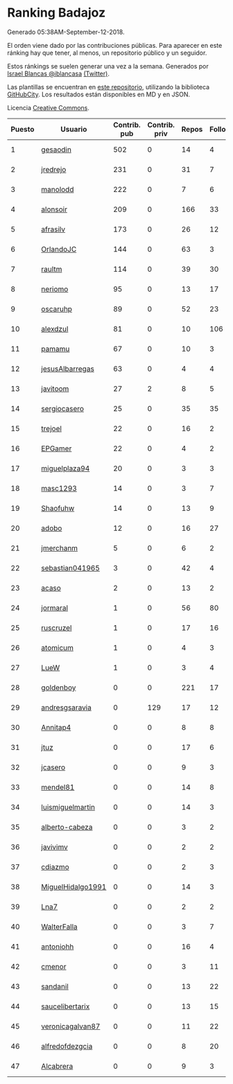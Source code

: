 # Ranking Badajoz

Generado 05:38AM-September-12-2018.

El orden viene dado por las contribuciones públicas. Para aparecer en este ránking hay que tener, al menos, un repositorio público y un seguidor.

Estos ránkings se suelen generar una vez a la semana. Generados por [Israel Blancas @iblancasa](https://github.com/iblancasa/) [(Twitter)](https://twitter.com/iblancasa).

Las plantillas se encuentran en [este repositorio](https://github.com/iblancasa/GH-Spanish-Ranking), utilizando la biblioteca [GitHubCity](https://github.com/iblancasa/GitHubCity). Los resultados están disponibles en MD y en JSON.

Licencia [Creative Commons](https://creativecommons.org/licenses/by/4.0/).

| Puesto   |  Usuario  | Contrib. pub | Contrib. priv |Repos| Followers | Desde |  Avatar  |
|----------|-----------|--------------|---------------|-----|-----------|-------|----------|
|1|[gesaodin](https://github.com/gesaodin)|502|0|14|4|2015-03-13|![gesaodin]()|
|2|[jredrejo](https://github.com/jredrejo)|231|0|31|7|2011-08-27|![jredrejo]()|
|3|[manolodd](https://github.com/manolodd)|222|0|7|6|2013-08-08|![manolodd]()|
|4|[alonsoir](https://github.com/alonsoir)|209|0|166|33|2012-09-23|![alonsoir]()|
|5|[afrasilv](https://github.com/afrasilv)|173|0|26|12|2014-10-15|![afrasilv]()|
|6|[OrlandoJC](https://github.com/OrlandoJC)|144|0|63|3|2016-04-15|![OrlandoJC]()|
|7|[raultm](https://github.com/raultm)|114|0|39|30|2011-03-09|![raultm]()|
|8|[neriomo](https://github.com/neriomo)|95|0|13|17|2015-01-17|![neriomo]()|
|9|[oscaruhp](https://github.com/oscaruhp)|89|0|52|23|2011-06-18|![oscaruhp]()|
|10|[alexdzul](https://github.com/alexdzul)|81|0|10|106|2012-06-29|![alexdzul]()|
|11|[pamamu](https://github.com/pamamu)|67|0|10|3|2014-11-19|![pamamu]()|
|12|[jesusAlbarregas](https://github.com/jesusAlbarregas)|63|0|4|4|2015-11-05|![jesusAlbarregas]()|
|13|[javitoom](https://github.com/javitoom)|27|2|8|5|2015-09-16|![javitoom]()|
|14|[sergiocasero](https://github.com/sergiocasero)|25|0|35|35|2015-02-03|![sergiocasero]()|
|15|[trejoel](https://github.com/trejoel)|22|0|16|2|2014-12-05|![trejoel]()|
|16|[EPGamer](https://github.com/EPGamer)|22|0|4|2|2017-10-04|![EPGamer]()|
|17|[miguelplaza94](https://github.com/miguelplaza94)|20|0|3|3|2015-04-05|![miguelplaza94]()|
|18|[masc1293](https://github.com/masc1293)|14|0|3|7|2013-10-08|![masc1293]()|
|19|[Shaofuhw](https://github.com/Shaofuhw)|14|0|13|9|2015-12-11|![Shaofuhw]()|
|20|[adobo](https://github.com/adobo)|12|0|16|27|2011-05-09|![adobo]()|
|21|[jmerchanm](https://github.com/jmerchanm)|5|0|6|2|2016-01-10|![jmerchanm]()|
|22|[sebastian041965](https://github.com/sebastian041965)|3|0|42|4|2013-10-07|![sebastian041965]()|
|23|[acaso](https://github.com/acaso)|2|0|13|2|2011-08-12|![acaso]()|
|24|[jormaral](https://github.com/jormaral)|1|0|56|80|2011-06-03|![jormaral]()|
|25|[ruscruzel](https://github.com/ruscruzel)|1|0|17|16|2013-07-09|![ruscruzel]()|
|26|[atomicum](https://github.com/atomicum)|1|0|4|3|2014-01-13|![atomicum]()|
|27|[LueW](https://github.com/LueW)|1|0|3|4|2016-07-06|![LueW]()|
|28|[goldenboy](https://github.com/goldenboy)|0|0|221|17|2009-05-27|![goldenboy]()|
|29|[andresgsaravia](https://github.com/andresgsaravia)|0|129|17|12|2011-06-13|![andresgsaravia]()|
|30|[Annitap4](https://github.com/Annitap4)|0|0|8|8|2010-08-30|![Annitap4]()|
|31|[jtuz](https://github.com/jtuz)|0|0|17|6|2011-12-01|![jtuz]()|
|32|[jcasero](https://github.com/jcasero)|0|0|9|3|2012-05-06|![jcasero]()|
|33|[mendel81](https://github.com/mendel81)|0|0|14|8|2012-07-18|![mendel81]()|
|34|[luismiguelmartin](https://github.com/luismiguelmartin)|0|0|14|3|2012-07-07|![luismiguelmartin]()|
|35|[alberto-cabeza](https://github.com/alberto-cabeza)|0|0|3|2|2013-12-19|![alberto-cabeza]()|
|36|[javivimv](https://github.com/javivimv)|0|0|2|2|2014-02-17|![javivimv]()|
|37|[cdiazmo](https://github.com/cdiazmo)|0|0|2|3|2014-09-23|![cdiazmo]()|
|38|[MiguelHidalgo1991](https://github.com/MiguelHidalgo1991)|0|0|14|3|2015-02-03|![MiguelHidalgo1991]()|
|39|[Lna7](https://github.com/Lna7)|0|0|2|2|2015-11-09|![Lna7]()|
|40|[WalterFalla](https://github.com/WalterFalla)|0|0|3|7|2015-02-10|![WalterFalla]()|
|41|[antoniohh](https://github.com/antoniohh)|0|0|16|4|2016-02-03|![antoniohh]()|
|42|[cmenor](https://github.com/cmenor)|0|0|3|11|2016-10-07|![cmenor]()|
|43|[sandanil](https://github.com/sandanil)|0|0|13|22|2016-10-07|![sandanil]()|
|44|[saucelibertarix](https://github.com/saucelibertarix)|0|0|13|15|2016-10-07|![saucelibertarix]()|
|45|[veronicagalvan87](https://github.com/veronicagalvan87)|0|0|11|22|2016-10-07|![veronicagalvan87]()|
|46|[alfredofdezgcia](https://github.com/alfredofdezgcia)|0|0|8|20|2016-11-08|![alfredofdezgcia]()|
|47|[Alcabrera](https://github.com/Alcabrera)|0|0|9|3|2017-02-23|![Alcabrera]()|
